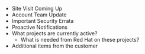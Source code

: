   * Site Visit Coming Up
  * Account Team Update
  * Important Security Errata
  * Proactive Notifications
  * What projects are currently active?
    * What is needed from Red Hat on these projects?
  * Additional items from the customer
